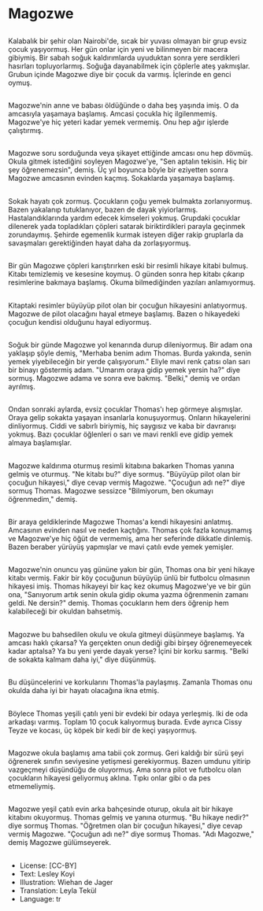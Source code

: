 # Magozwe

##
Kalabalık bir şehir olan Nairobi'de, sıcak bir yuvası olmayan bir grup evsiz çocuk yaşıyormuş. Her gün onlar için yeni ve bilinmeyen bir macera gibiymiş. Bir sabah soğuk kaldırımlarda uyuduktan sonra yere serdikleri hasırları topluyorlarmış. Soğuğa dayanabilmek için çöplerle ateş yakmışlar. Grubun içinde Magozwe diye bir çocuk da varmış. İçlerinde en genci oymuş.

##
Magozwe'nin anne ve babası öldüğünde o daha beş yaşında imiş. O da amcasıyla yaşamaya başlamış. Amcasi çocukla hiç ilgilenmemiş. Magozwe'ye hiç yeteri kadar yemek vermemiş. Onu hep ağır işlerde çalıştırmış.

##
Magozwe soru sorduğunda veya şikayet ettiğinde amcası onu hep dövmüş. Okula gitmek istediğini soyleyen Magozwe'ye, "Sen aptalın tekisin. Hiç bir şey öğrenemezsin", demiş. Üç yıl boyunca böyle bir eziyetten sonra Magozwe amcasının evinden kaçmış. Sokaklarda yaşamaya başlamış.

##
Sokak hayatı çok zormuş. Çocukların çoğu yemek bulmakta zorlanıyormuş. Bazen yakalanıp tutuklanıyor, bazen de dayak yiyiorlarmış. Hastalandıklarında yardım edecek kimseleri yokmuş. Grupdaki çocuklar dilenerek yada topladıkları çöpleri satarak biriktirdikleri parayla geçinmek zorundaymış. Şehirde egemenlik kurmak isteyen diğer rakip gruplarla da savaşmaları gerektiğinden hayat daha da zorlaşıyormuş.

##
Bir gün Magozwe çöpleri karıştırırken eski bir resimli hikaye kitabi bulmuş. Kitabı temizlemiş ve kesesine koymuş. O günden sonra hep kitabı çıkarıp resimlerine bakmaya başlamış. Okuma bilmediğinden yazıları anlamıyormuş.

##
Kitaptaki resimler büyüyüp pilot olan bir çocuğun hikayesini anlatıyormuş. Magozwe de pilot olacağını hayal etmeye başlamış. Bazen o hikayedeki çocuğun kendisi olduğunu hayal ediyormuş.

##
Soğuk bir günde Magozwe yol kenarında durup dileniyormuş. Bir adam ona yaklaşıp şöyle demiş, "Merhaba benim adım Thomas. Burda yakında, senin yemek yiyebileceğin bir yerde çalışıyorum." Eliyle mavi renk çatısı olan sarı bir binayı göstermiş adam. "Umarım oraya gidip yemek yersin ha?" diye sormuş. Magozwe adama ve sonra eve bakmış. "Belki," demiş ve ordan ayrılmış.

##
Ondan sonraki aylarda, evsiz çocuklar Thomas'ı hep görmeye alışmışlar. Oraya gelip sokakta yaşayan insanlarla konuşuyormuş. Onların hikayelerini dinliyormuş. Ciddi ve sabırlı biriymiş, hiç saygısız ve kaba bir davranışı yokmuş. Bazı çocuklar öğlenleri o sarı ve mavi renkli eve gidip yemek almaya başlamışlar.

##
Magozwe kaldırıma oturmuş resimli kitabına bakarken Thomas yanına gelmiş ve oturmuş. "Ne kitabı bu?" diye sormuş. "Büyüyüp pilot olan bir çocuğun hikayesi," diye cevap vermiş Magozwe. "Çocuğun adı ne?" diye sormuş Thomas. Magozwe sessizce "Bilmiyorum, ben okumayı öğrenmedim," demiş.

##
Bir araya geldiklerinde Magozwe Thomas'a kendi hikayesini anlatmış. Amcasının evinden nasıl ve neden kaçtığını. Thomas çok fazla konuşmamış ve Magozwe'ye hiç öğüt de vermemiş, ama her seferinde dikkatle dinlemiş. Bazen beraber yürüyüş yapmışlar ve mavi çatılı evde yemek yemişler.

##
Magozwe'nin onuncu yaş gününe yakın bir gün, Thomas ona bir yeni hikaye kitabı vermiş. Fakir bir köy çocuğunun büyüyüp ünlü bir futbolcu olmasının hikayesi imiş. Thomas hikayeyi bir kaç kez okumuş Magozwe'ye ve bir gün ona, "Sanıyorum artık senin okula gidip okuma yazma öğrenmenin zamanı geldi. Ne dersin?" demiş. Thomas çocukların hem ders öğrenip hem kalabileceği bir okuldan bahsetmiş.

##
Magozwe bu bahsedilen okulu ve okula gitmeyi düşünmeye başlamış. Ya amcası haklı çıkarsa? Ya gerçekten onun dediği gibi birşey öğrenemeyecek kadar aptalsa? Ya bu yeni yerde dayak yerse? İçini bir korku sarmış. "Belki de sokakta kalmam daha iyi," diye düşünmüş.

##
Bu düşüncelerini ve korkularını Thomas'la paylaşmış. Zamanla Thomas onu okulda daha iyi bir hayatı olacağına ikna etmiş.

##
Böylece Thomas yeşili çatılı yeni bir evdeki bir odaya yerleşmiş. Iki de oda arkadaşı varmış. Toplam 10 çocuk kalıyormuş burada. Evde ayrıca Cissy Teyze ve kocası, üç köpek bir kedi bir de keçi yaşıyormuş.

##
Magozwe okula başlamış ama tabii çok zormuş. Geri kaldığı bir sürü şeyi öğrenerek sınıfın seviyesine yetişmesi gerekiyormuş. Bazen umdunu yitirip vazgeçmeyi düşündüğu de oluyormuş. Ama sonra pilot ve futbolcu olan çocukların hikayesi geliyormuş aklına. Tıpkı onlar gibi o da pes etmemeliymiş.

##
Magozwe yeşil çatılı evin arka bahçesinde oturup, okula ait bir hikaye kitabını okuyormuş. Thomas gelmiş ve yanına oturmuş. "Bu hikaye nedir?" diye sormuş Thomas. "Öğretmen olan bir çocuğun hikayesi," diye cevap vermiş Magozwe. "Çocuğun adı ne?" diye sormuş Thomas. "Adı Magozwe," demiş Magozwe gülümseyerek.

##
* License: [CC-BY]
* Text: Lesley Koyi
* Illustration: Wiehan de Jager
* Translation: Leyla Tekül
* Language: tr
